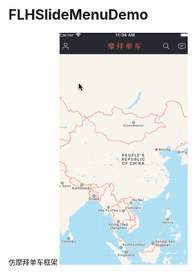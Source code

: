 # FLHSlideMenuDemo
仿摩拜单车框架
![image](https://github.com/fancy88/FLHSlideMenuDemo/blob/master/test.gif)
